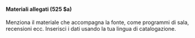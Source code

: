 #### Materiali allegati (525 $a) 

Menziona il materiale che accompagna la fonte, come programmi di sala, recensioni ecc. Inserisci i dati usando la tua lingua di catalogazione.